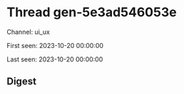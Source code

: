 # Thread gen-5e3ad546053e
Channel: ui_ux

First seen: 2023-10-20 00:00:00

Last seen: 2023-10-20 00:00:00

## Digest


